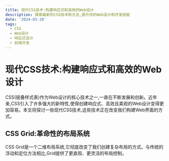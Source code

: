 ```yaml
---
title: 现代CSS技术:构建响应式和高效的Web设计
description: 探索最新的CSS技术和方法,提升你的Web设计和开发技能
date: '2024-03-20'
tags:
  - CSS
  - Web设计
  - 响应式设计
  - 前端开发
---
```


# 现代CSS技术:构建响应式和高效的Web设计

CSS(层叠样式表)作为Web设计的核心技术之一,一直在不断发展和创新。近年来,CSS引入了许多强大的新特性,使得创建响应式、高效且美观的Web设计变得更加容易。本文将探讨一些现代CSS技术,这些技术正在改变我们构建Web界面的方式。

## CSS Grid:革命性的布局系统

CSS Grid是一个二维布局系统,它彻底改变了我们创建复杂布局的方式。与传统的浮动和定位方法相比,Grid提供了更直观、更灵活的布局控制。
